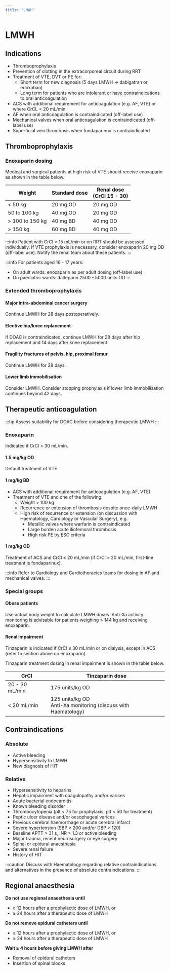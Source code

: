 ```yaml
---
title: "LMWH"
---
```


# LMWH

## Indications

- Thromboprophylaxis
- Prevention of clotting in the extracorporeal circuit during RRT
- Treatment of VTE, DVT or PE for:
    - Short term for new diagnosis (5 days LMWH -> dabigatran or edoxaban)
    - Long term for patients who are intolerant or have contraindications to oral anticoagulation
- ACS with additional requirement for anticoagulation (e.g. AF, VTE) or where CrCL < 20 mL/min
- AF when oral anticoagulation is contraindicated (off-label use)
- Mechanical valves when oral anticoagulation is contraindicated (off-label use)
- Superficial vein thrombosis when fondaparinux is contraindicated

## Thromboprophylaxis
### Enoxaparin dosing

Medical and surgical patients at high risk of VTE should receive enoxaparin as shown in the table below.

| Weight | Standard dose | Renal dose<br/>(CrCl 15 - 30) |
|---|---|---|
| < 50 kg | 20 mg OD | 20 mg OD |
| 50 to 100 kg | 40 mg OD | 20 mg OD | 
| > 100 to 150 kg | 40 mg BD | 40 mg OD |
| > 150 kg | 60 mg BD | 40 mg OD |


:::info
Patient with CrCl < 15 mL/min or on RRT should be assessed individually. If VTE prophylaxis is necessary, consider enoxaparin 20 mg OD (off-label use). Notify the renal team about these patients.
:::

:::info
For patients aged 16 - 17 years:

- On adult wards: enoxaparin as per adult dosing (off-label use)
- On paediatric wards: dalteparin 2500 - 5000 units OD
:::

### Extended thromboprophylaxis

#### Major intra-abdominal cancer surgery

Continue LMWH for 28 days postoperatively.

#### Elective hip/knee replacement

If DOAC is contraindicated, continue LMWH for 28 days after hip replacement and 14 days after knee replacement.

#### Fragility fractures of pelvis, hip, proximal femur

Continue LMWH for 28 days.

#### Lower limb immobilisation

Consider LMWH. Consider stopping prophylaxis if lower limb immobilisation continues beyond 42 days.

## Therapeutic anticoagulation

:::tip
Assess suitability for DOAC before considering therapeutic LMWH
:::

### Enoxaparin

Indicated if CrCl > 30 mL/min.

#### 1.5 mg/kg OD

Default treatment of VTE.

#### 1 mg/kg BD

- ACS with additional requirement for anticoagulation (e.g. AF, VTE)
- Treatment of VTE and one of the following:
    - Weight > 100 kg
    - Recurrence or extension of thrombosis despite once-daily LMWH
    - High risk of recurrence or extension (on discussion with Haematology, Cardiology or Vascular Surgery), e.g.
        - Metallic valves where warfarin is contraindicated
        - Large burden acute iliofemoral thrombosis
        - High risk PE by ESC criteria

#### 1 mg/kg OD

Treatment of ACS and CrCl ≤ 20 mL/min (if CrCl > 20 mL/min, first-line treatment is fondaparinux).

:::info
Refer to Cardiology and Cardiothoracics teams for dosing in AF and mechanical valves.
:::

### Special groups

#### Obese patients

Use actual body weight to calculate LMWH doses. Anti-Xa activity monitoring is advisable for patients weighing > 144 kg and receiving enoxaparin. 

#### Renal impairment

Tinzaparin is indicated if CrCl ≤ 30 mL/min or on dialysis, except in ACS (refer to section above on enoxaparin).

Tinzaparin treatment dosing in renal impairment is shown in the table below.

| CrCl | Tinzaparin dose | 
|---|---|
| 20 - 30 mL/min | 175 units/kg OD |
| < 20 mL/min | 125 units/kg OD<br/>Anti-Xa monitoring (discuss with Haematology) |

## Contraindications

### Absolute

- Active bleeding
- Hypersensitivity to LMWH
- New diagnosis of HIT

### Relative

- Hypersensitivity to heparins
- Hepatic impairment with coagulopathy and/or varices
- Acute bacterial endocarditis
- Known bleeding disorder
- Thrombocytopenia (plt < 75 for prophylaxis, plt < 50 for treatment)
- Peptic ulcer disease and/or oesophageal varices
- Previous cerebral haemorrhage or acute cerebral infarct
- Severe hypertension (SBP > 200 and/or DBP > 120)
- Baseline APTT > 31 s, INR > 1.3 or active bleeding
- Major trauma, recent neurosurgery or eye surgery
- Spinal or epidural anaesthesia
- Severe renal failure
- History of HIT

:::caution
Discuss with Haematology regarding relative contraindications and alternatives in the presence of absolute contraindications.
:::

## Regional anaesthesia

**Do not use regional anaesthesia until**

-  ≥ 12 hours after a prophylactic dose of LMWH, or
-  ≥ 24 hours after a therapeutic dose of LMWH

**Do not remove epidural catheters until**

-  ≥ 12 hours after a prophylactic dose of LMWH, or
-  ≥ 24 hours after a therapeutic dose of LMWH

**Wait  ≥ 4 hours before giving LMWH after**

- Removal of epidural catheters
- Insertion of spinal blocks
